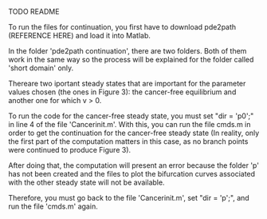 TODO README

To run the files for continuation, you first have to download pde2path (REFERENCE HERE) and load it into Matlab.

In the folder 'pde2path continuation', there are two folders. Both of them work in the same way so the process will be explained for the folder called 'short domain' only.

Thereare two iportant steady states that are important for the parameter values chosen (the ones in Figure 3): the cancer-free equilibrium and another one for which v > 0.

To run the code for the cancer-free steady state, you must set "dir = 'p0';" in line 4 of the file 'Cancerinit.m'. With this, you can run the file cmds.m in order to get the continuation for the cancer-free steady state (In reality, only the first part of the computation matters in this case, as no branch points were continued to produce Figure 3).

After doing that, the computation will present an error because the folder 'p' has not been created and the files to plot the bifurcation curves associated with the other steady state will not be available.

Therefore, you must go back to the file 'Cancerinit.m', set "dir = 'p';", and run the file 'cmds.m' again.
